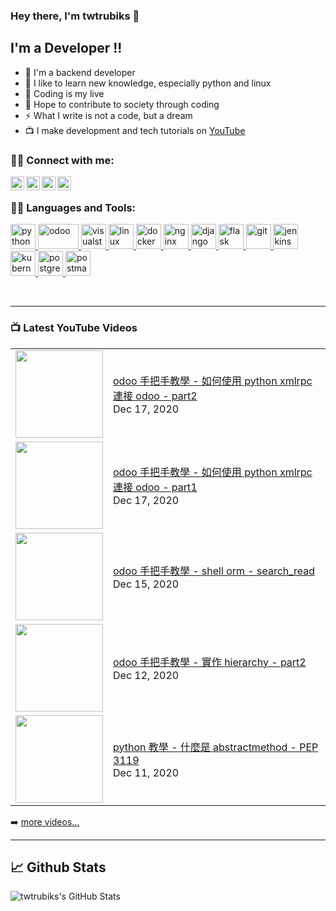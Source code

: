 ### Hey there, I'm twtrubiks 👋

## I'm a Developer !!

- 🔭 I'm a backend developer
- 🌱 I like to learn new knowledge, especially python and linux
- 👯 Coding is my live
- 🥅 Hope to contribute to society through coding
- ⚡  What I write is not a code, but a dream
- 📺 I make development and tech tutorials on [YouTube](https://www.youtube.com/user/blue524326)

### 🙋‍♂️ Connect with me:

[<img align="left" alt="twtrubiks | YouTube" width="22px" src="https://cdn.jsdelivr.net/npm/simple-icons@v3/icons/youtube.svg" />][youtube]
[<img align="left" alt="twtrubiks | Facebook" width="22px" src="https://cdn.jsdelivr.net/npm/simple-icons@v3/icons/facebook.svg" />][facebook]
[<img align="left" alt="twtrubiks | LinkedIn" width="22px" src="https://cdn.jsdelivr.net/npm/simple-icons@v3/icons/linkedin.svg" />][linkedin]
[<img align="left" alt="twtrubiks | Gmail" width="22px" src="https://cdn.jsdelivr.net/npm/simple-icons@v3/icons/gmail.svg" />][gmail]

<br />

### 👨‍💻 Languages and Tools:

<p align="left"> <a href="https://www.python.org" target="_blank"> <img src="https://devicons.github.io/devicon/devicon.git/icons/python/python-original.svg" alt="python" width="40" height="40"/> <a href="https://www.odoo.com/" target="_blank"> <img src="https://upload.wikimedia.org/wikipedia/commons/thumb/5/50/Odoo_logo.svg/320px-Odoo_logo.svg.png" alt="odoo" width="65" height="40"/> </a> <a href="https://code.visualstudio.com/" target="_blank"> <img src="https://upload.wikimedia.org/wikipedia/commons/thumb/9/9a/Visual_Studio_Code_1.35_icon.svg/240px-Visual_Studio_Code_1.35_icon.svg.png" alt="visualstudio" width="40" height="40"/> </a> <a href="https://www.linux.org/" target="_blank"> <img src="https://devicons.github.io/devicon/devicon.git/icons/linux/linux-original.svg" alt="linux" width="40" height="40"/> <a href="https://www.docker.com/" target="_blank"> <img src="https://devicons.github.io/devicon/devicon.git/icons/docker/docker-original-wordmark.svg" alt="docker" width="40" height="40"/> </a> </a> <a href="https://www.nginx.com" target="_blank"> <img src="https://devicons.github.io/devicon/devicon.git/icons/nginx/nginx-original.svg" alt="nginx" width="40" height="40"/> </a> </a> <a href="https://www.djangoproject.com/" target="_blank"> <img src="https://devicons.github.io/devicon/devicon.git/icons/django/django-original.svg" alt="django" width="40" height="40"/> </a> <a href="https://flask.palletsprojects.com/" target="_blank"> <img src="https://www.vectorlogo.zone/logos/pocoo_flask/pocoo_flask-icon.svg" alt="flask" width="40" height="40"/> </a> <a href="https://git-scm.com/" target="_blank"> <img src="https://www.vectorlogo.zone/logos/git-scm/git-scm-icon.svg" alt="git" width="40" height="40"/> </a> <a href="https://www.jenkins.io" target="_blank"> <img src="https://www.vectorlogo.zone/logos/jenkins/jenkins-icon.svg" alt="jenkins" width="40" height="40"/> </a> <a href="https://kubernetes.io" target="_blank"> <img src="https://www.vectorlogo.zone/logos/kubernetes/kubernetes-icon.svg" alt="kubernetes" width="40" height="40"/> </a> <a href="https://www.postgresql.org" target="_blank"> <img src="https://devicons.github.io/devicon/devicon.git/icons/postgresql/postgresql-original-wordmark.svg" alt="postgresql" width="40" height="40"/> </a> <a href="https://postman.com" target="_blank"> <img src="https://www.vectorlogo.zone/logos/getpostman/getpostman-icon.svg" alt="postman" width="40" height="40"/> </a> </p>

<br />

---

### 📺 Latest YouTube Videos

<table>
    <tbody>
<!-- YOUTUBE:START --><tr><td><a href="https://www.youtube.com/watch?v=KFBaTB_XRJM"><img width="140px" src="https://i.ytimg.com/vi/KFBaTB_XRJM/mqdefault.jpg"></a></td>
<td><a href="https://www.youtube.com/watch?v=KFBaTB_XRJM">odoo 手把手教學 - 如何使用 python xmlrpc 連接 odoo - part2</a><br/>Dec 17, 2020</td></tr>
<tr><td><a href="https://www.youtube.com/watch?v=MuMBF8a9ko8"><img width="140px" src="https://i.ytimg.com/vi/MuMBF8a9ko8/mqdefault.jpg"></a></td>
<td><a href="https://www.youtube.com/watch?v=MuMBF8a9ko8">odoo 手把手教學 - 如何使用 python xmlrpc 連接 odoo - part1</a><br/>Dec 17, 2020</td></tr>
<tr><td><a href="https://www.youtube.com/watch?v=AzGnFX4pHWI"><img width="140px" src="https://i.ytimg.com/vi/AzGnFX4pHWI/mqdefault.jpg"></a></td>
<td><a href="https://www.youtube.com/watch?v=AzGnFX4pHWI">odoo 手把手教學 - shell orm  - search_read</a><br/>Dec 15, 2020</td></tr>
<tr><td><a href="https://www.youtube.com/watch?v=SER-ZVDnwGw"><img width="140px" src="https://i.ytimg.com/vi/SER-ZVDnwGw/mqdefault.jpg"></a></td>
<td><a href="https://www.youtube.com/watch?v=SER-ZVDnwGw">odoo 手把手教學 - 實作 hierarchy - part2</a><br/>Dec 12, 2020</td></tr>
<tr><td><a href="https://www.youtube.com/watch?v=G-W_F9Sblj4"><img width="140px" src="https://i.ytimg.com/vi/G-W_F9Sblj4/mqdefault.jpg"></a></td>
<td><a href="https://www.youtube.com/watch?v=G-W_F9Sblj4">python 教學 - 什麼是 abstractmethod - PEP 3119</a><br/>Dec 11, 2020</td></tr>
<!-- YOUTUBE:END -->
    </tbody>
</table>

➡️ [more videos...](https://www.youtube.com/user/blue524326)

---

## 📈 Github Stats

<p align="left">
  <img align="left" alt="twtrubiks's GitHub Stats" src="https://github-readme-stats.vercel.app/api?username=twtrubiks&show_icons=true&hide_border=true" />
</p>

[youtube]: https://www.youtube.com/user/blue524326
[linkedin]: https://www.linkedin.com/in/twtrubiks-a09330145/
[facebook]: https://www.facebook.com/TWTRubiks
[gmail]: mailto:twtrubiks@gmail.com